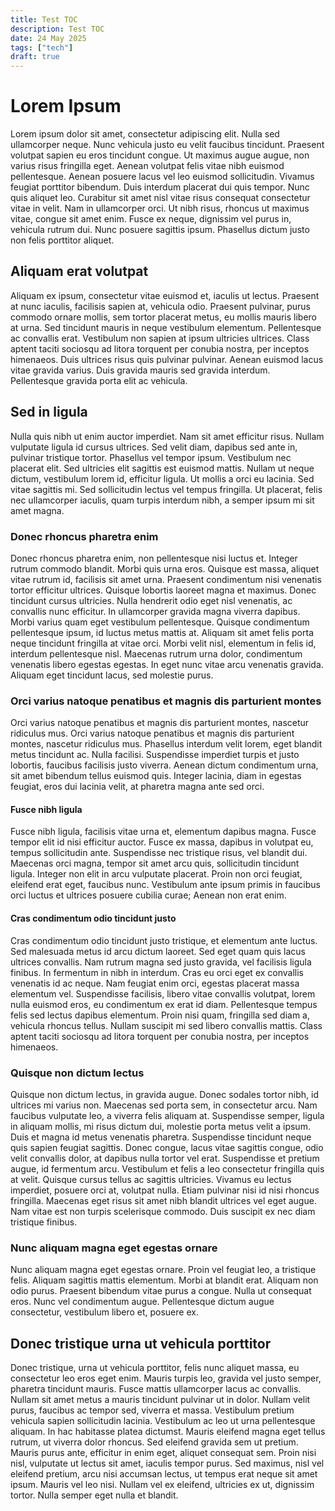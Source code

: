 ```yaml
---
title: Test TOC
description: Test TOC
date: 24 May 2025
tags: ["tech"]
draft: true
---
```


# Lorem Ipsum
Lorem ipsum dolor sit amet, consectetur adipiscing elit. Nulla sed ullamcorper neque. Nunc vehicula justo eu velit faucibus tincidunt. Praesent volutpat sapien eu eros tincidunt congue. Ut maximus augue augue, non varius risus fringilla eget. Aenean volutpat felis vitae nibh euismod pellentesque. Aenean posuere lacus vel leo euismod sollicitudin. Vivamus feugiat porttitor bibendum. Duis interdum placerat dui quis tempor. Nunc quis aliquet leo. Curabitur sit amet nisl vitae risus consequat consectetur vitae in velit. Nam in ullamcorper orci. Ut nibh risus, rhoncus ut maximus vitae, congue sit amet enim. Fusce ex neque, dignissim vel purus in, vehicula rutrum dui. Nunc posuere sagittis ipsum. Phasellus dictum justo non felis porttitor aliquet.

## Aliquam erat volutpat
Aliquam ex ipsum, consectetur vitae euismod et, iaculis ut lectus. Praesent at nunc iaculis, facilisis sapien at, vehicula odio. Praesent pulvinar, purus commodo ornare mollis, sem tortor placerat metus, eu mollis mauris libero at urna. Sed tincidunt mauris in neque vestibulum elementum. Pellentesque ac convallis erat. Vestibulum non sapien at ipsum ultricies ultrices. Class aptent taciti sociosqu ad litora torquent per conubia nostra, per inceptos himenaeos. Duis ultrices risus quis pulvinar pulvinar. Aenean euismod lacus vitae gravida varius. Duis gravida mauris sed gravida interdum. Pellentesque gravida porta elit ac vehicula.

## Sed in ligula
Nulla quis nibh ut enim auctor imperdiet. Nam sit amet efficitur risus. Nullam vulputate ligula id cursus ultrices. Sed velit diam, dapibus sed ante in, pulvinar tristique tortor. Phasellus vel tempor ipsum. Vestibulum nec placerat elit. Sed ultricies elit sagittis est euismod mattis. Nullam ut neque dictum, vestibulum lorem id, efficitur ligula. Ut mollis a orci eu lacinia. Sed vitae sagittis mi. Sed sollicitudin lectus vel tempus fringilla. Ut placerat, felis nec ullamcorper iaculis, quam turpis interdum nibh, a semper ipsum mi sit amet magna.

### Donec rhoncus pharetra enim
Donec rhoncus pharetra enim, non pellentesque nisi luctus et. Integer rutrum commodo blandit. Morbi quis urna eros. Quisque est massa, aliquet vitae rutrum id, facilisis sit amet urna. Praesent condimentum nisi venenatis tortor efficitur ultrices. Quisque lobortis laoreet magna et maximus. Donec tincidunt cursus ultricies. Nulla hendrerit odio eget nisl venenatis, ac convallis nunc efficitur. In ullamcorper gravida magna viverra dapibus. Morbi varius quam eget vestibulum pellentesque. Quisque condimentum pellentesque ipsum, id luctus metus mattis at. Aliquam sit amet felis porta neque tincidunt fringilla at vitae orci. Morbi velit nisl, elementum in felis id, interdum pellentesque nisl. Maecenas rutrum urna dolor, condimentum venenatis libero egestas egestas. In eget nunc vitae arcu venenatis gravida. Aliquam eget tincidunt lacus, sed molestie purus.

### Orci varius natoque penatibus et magnis dis parturient montes
Orci varius natoque penatibus et magnis dis parturient montes, nascetur ridiculus mus. Orci varius natoque penatibus et magnis dis parturient montes, nascetur ridiculus mus. Phasellus interdum velit lorem, eget blandit metus tincidunt ac. Nulla facilisi. Suspendisse imperdiet turpis et justo lobortis, faucibus facilisis justo viverra. Aenean dictum condimentum urna, sit amet bibendum tellus euismod quis. Integer lacinia, diam in egestas feugiat, eros dui lacinia velit, at pharetra magna ante sed orci.

#### Fusce nibh ligula
Fusce nibh ligula, facilisis vitae urna et, elementum dapibus magna. Fusce tempor elit id nisi efficitur auctor. Fusce ex massa, dapibus in volutpat eu, tempus sollicitudin ante. Suspendisse nec tristique risus, vel blandit dui. Maecenas orci magna, tempor sit amet arcu quis, sollicitudin tincidunt ligula. Integer non elit in arcu vulputate placerat. Proin non orci feugiat, eleifend erat eget, faucibus nunc. Vestibulum ante ipsum primis in faucibus orci luctus et ultrices posuere cubilia curae; Aenean non erat enim.

#### Cras condimentum odio tincidunt justo
Cras condimentum odio tincidunt justo tristique, et elementum ante luctus. Sed malesuada metus id arcu dictum laoreet. Sed eget quam quis lacus ultrices convallis. Nam rutrum magna sed justo gravida, vel facilisis ligula finibus. In fermentum in nibh in interdum. Cras eu orci eget ex convallis venenatis id ac neque. Nam feugiat enim orci, egestas placerat massa elementum vel. Suspendisse facilisis, libero vitae convallis volutpat, lorem nulla euismod eros, eu condimentum ex erat id diam. Pellentesque tempus felis sed lectus dapibus elementum. Proin nisi quam, fringilla sed diam a, vehicula rhoncus tellus. Nullam suscipit mi sed libero convallis mattis. Class aptent taciti sociosqu ad litora torquent per conubia nostra, per inceptos himenaeos.

### Quisque non dictum lectus
Quisque non dictum lectus, in gravida augue. Donec sodales tortor nibh, id ultrices mi varius non. Maecenas sed porta sem, in consectetur arcu. Nam faucibus vulputate leo, a viverra felis aliquam at. Suspendisse semper, ligula in aliquam mollis, mi risus dictum dui, molestie porta metus velit a ipsum. Duis et magna id metus venenatis pharetra. Suspendisse tincidunt neque quis sapien feugiat sagittis. Donec congue, lacus vitae sagittis congue, odio velit convallis dolor, at dapibus nulla tortor vel erat. Suspendisse et pretium augue, id fermentum arcu. Vestibulum et felis a leo consectetur fringilla quis at velit. Quisque cursus tellus ac sagittis ultricies. Vivamus eu lectus imperdiet, posuere orci at, volutpat nulla. Etiam pulvinar nisi id nisi rhoncus fringilla. Maecenas eget risus sit amet nibh blandit ultrices vel eget augue. Nam vitae est non turpis scelerisque commodo. Duis suscipit ex nec diam tristique finibus.

### Nunc aliquam magna eget egestas ornare
Nunc aliquam magna eget egestas ornare. Proin vel feugiat leo, a tristique felis. Aliquam sagittis mattis elementum. Morbi at blandit erat. Aliquam non odio purus. Praesent bibendum vitae purus a congue. Nulla ut consequat eros. Nunc vel condimentum augue. Pellentesque dictum augue consectetur, vestibulum libero et, posuere ex.


## Donec tristique urna ut vehicula porttitor
Donec tristique, urna ut vehicula porttitor, felis nunc aliquet massa, eu consectetur leo eros eget enim. Mauris turpis leo, gravida vel justo semper, pharetra tincidunt mauris. Fusce mattis ullamcorper lacus ac convallis. Nullam sit amet metus a mauris tincidunt pulvinar ut in dolor. Nullam velit purus, faucibus ac tempor sed, viverra et massa. Vestibulum pretium vehicula sapien sollicitudin lacinia. Vestibulum ac leo ut urna pellentesque aliquam. In hac habitasse platea dictumst. Mauris eleifend magna eget tellus rutrum, ut viverra dolor rhoncus. Sed eleifend gravida sem ut pretium. Mauris purus ante, efficitur in enim eget, aliquet consequat sem. Proin nisi nisl, vulputate ut lectus sit amet, iaculis tempor purus. Sed maximus, nisl vel eleifend pretium, arcu nisi accumsan lectus, ut tempus erat neque sit amet ipsum. Mauris vel leo nisi. Nullam vel ex eleifend, ultricies ex ut, dignissim tortor. Nulla semper eget nulla et blandit.

